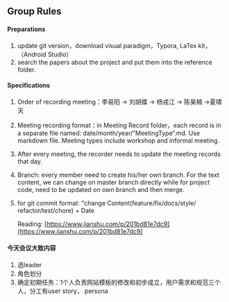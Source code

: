 ## Group Rules

#### Preparations

1. update git version，download visual paradigm，Typora, LaTex kit，（Android Studio）
2. search the papers about the project and put them into the reference folder.

#### Specifications

1. Order of recording meeting：李易阳 -> 刘胡蝶 -> 杨戎江 -> 陈昊楠 ->夏啸天

2. Meeting recording format：in Meeting Record folder，each record is in a separate file named: date/month/year/”MeetingType“.md. Use markdown file. Meeting types include workshop and informal meeting. 

3. After every meeting, the recorder needs to update the meeting records that day.

4. Branch: every member need to create his/her own branch. For the text content, we can change on master branch directly while for project code, need to be updated on own branch and then merge.

5. for git commit format: "change Content(feature/fix/docs/style/ refactor/test/chore) + Date

   Reading: [https://www.jianshu.com/p/201bd81e7dc9](https://www.jianshu.com/p/201bd81e7dc9)

#### 今天会议大致内容
1. 选leader
2. 角色划分
3. 确定初期任务：1个人负责网站模板的修改和初步成立，用户需求和规范三个人，分工有user story， persona